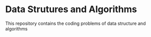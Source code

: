 # Data Strutures and Algorithms
This repository contains the coding problems of data structure and algorithms 
